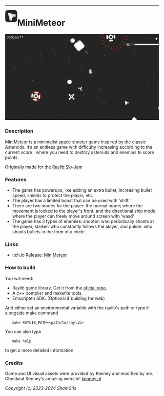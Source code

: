 -----------------------------------

<a href="url"><img src="resources/ui/icon.png" align="left"  height="40" width="40" ></a>
# MiniMeteor
![MiniMeteor](screenshots/bullets.png)

### Description

MiniMeteor is a minimalist space shooter game inspired by the classic Asteroids. It’s an endless game with difficulty increasing according to the current score , where you need to destroy asteroids and enemies to score points. 

Originally made for the [Raylib Slo-Jam](https://itch.io/jam/raylib-slo-jam)

### Features

 - The game has powerups, like adding an extra bullet, increasing bullet speed, shields to protect the player, etc.
 - The player has a limited boost that can be used with 'shift'
 - There are two modes for the player: the normal mode; where the movement is locked to the player's front, and the directional ship mode; where the player can freely move around screen with 'wasd'
 - The game has 3 types of enemies: shooter: who periodically shoots at the player, stalker: who constantly follows the player, and pulser: who shoots bullets in the form of a circle.

### Links

 - itch.io Release: [MiniMeteor](https://sham04.itch.io/minimeteor)

### How to build
 You will need:
 - Raylib game library. Get it from the [oficial repo](https://github.com/raysan5/raylib/).
 - A c++ compiler and makefile tools.
 - Emscripten SDK. (Optional if building for web)

 And either set an environmental variable with the raylib's path or type it alongside make command
 ```console
    make RAYLIB_PATH=<path/to/raylib>
 ```

You can also type
```console
   make help
```
to get a more detailed information


### Credits
Game and UI visual assets were provided by Kenney and modified by me. Checkout Kenney's amazing website! [kenney.nl](kenney.nl)


*Copyright (c) 2023-2024 Sham04s*

